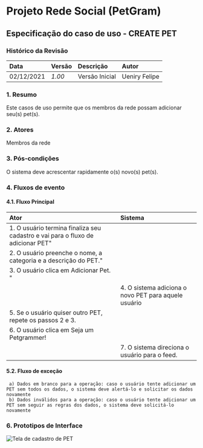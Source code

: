 # Projeto Rede Social (PetGram)

## Especificação do caso de uso - CREATE PET

### Histórico da Revisão 

|  Data  | Versão | Descrição | Autor |
|:-------|:-------|:----------|:------|
| 02/12/2021 | *1.00* | Versão Inicial  | Ueniry Felipe |

### 1. Resumo 

Este casos de uso permite que os membros da rede possam adicionar seu(s) pet(s).

### 2. Atores 

Membros da rede

### 3. Pós-condições

O sistema deve acrescentar rapidamente o(s) novo(s) pet(s).

### 4. Fluxos de evento
#### 4.1. Fluxo Principal
|  Ator  | Sistema |
|:-------|:------- |
|1. O usuário termina finaliza seu cadastro e vai para o fluxo de adicionar PET"||
|2. O usuário preenche o nome, a categoria e a descrição do PET."||
|3. O usuário clica em Adicionar Pet. "||
||4. O sistema adiciona o novo PET para aquele usuário|
|5. Se o usuário quiser outro PET, repete os passos 2 e 3.||
|6. O usuário clica em Seja um Petgrammer!||
||7. O sistema direciona o usuário para o feed.|


#### 5.2. Fluxo de exceção 
     a) Dados em branco para a operação: caso o usuário tente adicionar um PET sem todos os dados, o sistema deve alertá-lo e solicitar os dados novamente
     b) Dados inválidos para a operação: caso o usuário tente adicionar um PET sem seguir as regras dos dados, o sistema deve solicitá-lo novamente

### 6. Prototipos de Interface

![Tela de cadastro de PET](https://awesomescreenshot.s3.amazonaws.com/image/1976766/17843779-fd0fb0cc1d936905ee6648a884b5a35c.png?X-Amz-Algorithm=AWS4-HMAC-SHA256&X-Amz-Credential=AKIAJSCJQ2NM3XLFPVKA%2F20211202%2Fus-east-1%2Fs3%2Faws4_request&X-Amz-Date=20211202T211207Z&X-Amz-Expires=28800&X-Amz-SignedHeaders=host&X-Amz-Signature=8dfcfbcdc7585825cbb54a0ed716d5914b8fcb73053808a00bd518b3192e9069 "Tela de cadastro de PET")